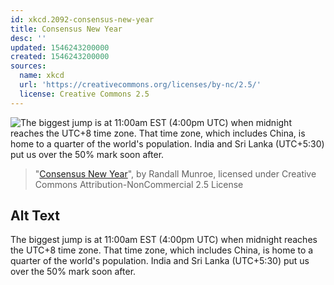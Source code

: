 ```yaml
---
id: xkcd.2092-consensus-new-year
title: Consensus New Year
desc: ''
updated: 1546243200000
created: 1546243200000
sources:
  name: xkcd
  url: 'https://creativecommons.org/licenses/by-nc/2.5/'
  license: Creative Commons 2.5
---
```

![The biggest jump is at 11:00am EST (4:00pm UTC) when midnight reaches the UTC+8 time zone. That time zone, which includes China, is home to a quarter of the world's population. India and Sri Lanka (UTC+5:30) put us over the 50% mark soon after.](https://imgs.xkcd.com/comics/consensus_new_year.png)
> "[Consensus New Year](https://xkcd.com/2092/)", by Randall Munroe, licensed under Creative Commons Attribution-NonCommercial 2.5 License

## Alt Text
The biggest jump is at 11:00am EST (4:00pm UTC) when midnight reaches the UTC+8 time zone. That time zone, which includes China, is home to a quarter of the world's population. India and Sri Lanka (UTC+5:30) put us over the 50% mark soon after.
